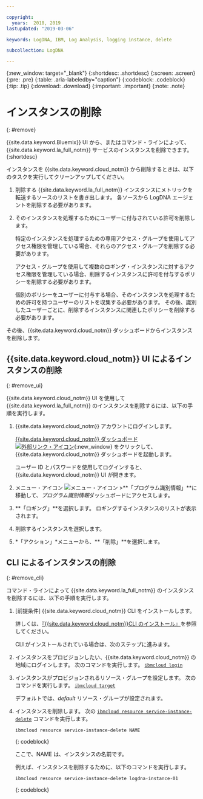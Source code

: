 ```yaml
---

copyright:
  years:  2018, 2019
lastupdated: "2019-03-06"

keywords: LogDNA, IBM, Log Analysis, logging instance, delete

subcollection: LogDNA

---
```


{:new_window: target="_blank"}
{:shortdesc: .shortdesc}
{:screen: .screen}
{:pre: .pre}
{:table: .aria-labeledby="caption"}
{:codeblock: .codeblock}
{:tip: .tip}
{:download: .download}
{:important: .important}
{:note: .note}

# インスタンスの削除
{: #remove}

{{site.data.keyword.Bluemix}} UI から、またはコマンド・ラインによって、{{site.data.keyword.la_full_notm}} サービスのインスタンスを削除できます。
{:shortdesc}

インスタンスを {{site.data.keyword.cloud_notm}} から削除するときは、以下のタスクを実行してクリーンアップしてください。

1. 削除する {{site.data.keyword.la_full_notm}} インスタンスにメトリックを転送するソースのリストを書き出します。 各ソースから LogDNA エージェントを削除する必要があります。
2. そのインスタンスを処理するためにユーザーに付与されている許可を削除します。 

    特定のインスタンスを処理するための専用アクセス・グループを使用してアクセス権限を管理している場合、それらのアクセス・グループを削除する必要があります。

    アクセス・グループを使用して複数のロギング・インスタンスに対するアクセス権限を管理している場合、削除するインスタンスに許可を付与するポリシーを削除する必要があります。
    
    個別のポリシーをユーザーに付与する場合、そのインスタンスを処理するための許可を持つユーザーのリストを収集する必要があります。 その後、識別したユーザーごとに、削除するインスタンスに関連したポリシーを削除する必要があります。


その後、{{site.data.keyword.cloud_notm}} ダッシュボードからインスタンスを削除します。


## {{site.data.keyword.cloud_notm}} UI によるインスタンスの削除
{: #remove_ui}

{{site.data.keyword.cloud_notm}} UI を使用して {{site.data.keyword.la_full_notm}} のインスタンスを削除するには、以下の手順を実行します。

1. {{site.data.keyword.cloud_notm}} アカウントにログインします。

    [{{site.data.keyword.cloud_notm}} ダッシュボード ![外部リンク・アイコン](../../icons/launch-glyph.svg "外部リンク・アイコン")](https://cloud.ibm.com/login){:new_window} をクリックして、{{site.data.keyword.cloud_notm}} ダッシュボードを起動します。

	ユーザー ID とパスワードを使用してログインすると、{{site.data.keyword.cloud_notm}} UI が開きます。

2. メニュー・アイコン ![メニュー・アイコン](../../icons/icon_hamburger.svg) &gt;**「プログラム識別情報」**に移動して、*プログラム識別情報*ダッシュボードにアクセスします。

3. **「ロギング」**を選択します。 ロギングするインスタンスのリストが表示されます。

4. 削除するインスタンスを選択します。

5. *「アクション」*メニューから、**「削除」**を選択します。


## CLI によるインスタンスの削除
{: #remove_cli}

コマンド・ラインによって {{site.data.keyword.la_full_notm}} のインスタンスを削除するには、以下の手順を実行します。

1. [前提条件] {{site.data.keyword.cloud_notm}} CLI をインストールします。

   詳しくは、[『{{site.data.keyword.cloud_notm}}CLI のインストール』](/docs/cli?topic=cloud-cli-ibmcloud-cli#ibmcloud-cli)を参照してください。

   CLI がインストールされている場合は、次のステップに進みます。

2. インスタンスをプロビジョンしたい、{{site.data.keyword.cloud_notm}} の地域にログインします。 次のコマンドを実行します。 [`ibmcloud login`](/docs/cli/reference/ibmcloud?topic=cloud-cli-ibmcloud_cli#ibmcloud_login)

3. インスタンスがプロビジョンされるリソース・グループを設定します。 次のコマンドを実行します。 [`ibmcloud target`](/docs/cli/reference/ibmcloud?topic=cloud-cli-ibmcloud_cli#ibmcloud_target)

    デフォルトでは、*default* リソース・グループが設定されます。

4. インスタンスを削除します。 次の [`ibmcloud resource service-instance-delete`](/docs/cli/reference/ibmcloud?topic=cloud-cli-ibmcloud_commands_resource#ibmcloud_resource_service_instance_delete) コマンドを実行します。

    ```
    ibmcloud resource service-instance-delete NAME 
    ```
    {: codeblock}

    ここで、NAME は、インスタンスの名前です。

    例えば、インスタンスを削除するために、以下のコマンドを実行します。

    ```
    ibmcloud resource service-instance-delete logdna-instance-01
    ```
    {: codeblock}




